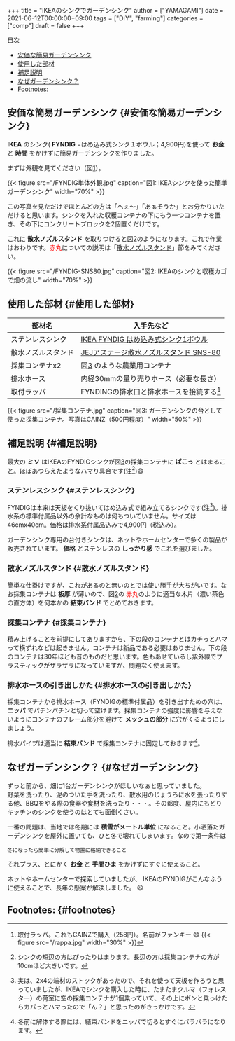 +++
title = "IKEAのシンクでガーデンシンク"
author = ["YAMAGAMI"]
date = 2021-06-12T00:00:00+09:00
tags = ["DIY", "farming"]
categories = ["comp"]
draft = false
+++

<div class="ox-hugo-toc toc">
<div></div>

<div class="heading">&#30446;&#27425;</div>

- [安価な簡易ガーデンシンク](#安価な簡易ガーデンシンク)
- [使用した部材](#使用した部材)
- [補足説明](#補足説明)
- [なぜガーデンシンク？](#なぜガーデンシンク)
- [Footnotes:](#footnotes)

</div>
<!--endtoc-->



## 安価な簡易ガーデンシンク {#安価な簡易ガーデンシンク}

**IKEA** のシンク( **FYNDIG** =はめ込み式シンク１ボウル；4,900円)を使って
**お金** と **時間** をかけずに簡易ガーデンシンクを作りました。

まずは外観を見てください（図[1](#orgd748582)）。

<a id="orgd748582"></a>

{{< figure src="/FYNDIG単体外観.jpg" caption="&#22259;1:  IKEAシンクを使った簡単ガーデンシンク" width="70%" >}}

この写真を見ただけでほとんどの方は「へぇ～」「あぁそうか」とお分かりいただけると思います。シンクを入れた収穫コンテナの下にもう一つコンテナを置き、その下にコンクリートブロックを2個置くだけです。

これに **散水ノズルスタンド** を取りつけると図[2](#orgcf34342)のようになります。これで作業はおわりです。<span style="color: red">赤丸</span>についての説明は「[散水ノズルスタンド](#散水ノズルスタンド)」節をみてください。

<a id="orgcf34342"></a>

{{< figure src="/FYNDIG-SNS80.jpg" caption="&#22259;2:  IKEAのシンクと収穫カゴで畑の流し" width="70%" >}}


## 使用した部材 {#使用した部材}

| 部材名    | 入手先など                                                                                                                                |
|--------|--------------------------------------------------------------------------------------------------------------------------------------|
| ステンレスシンク | [IKEA FYNDIG はめ込み式シンク1ボウル](https://www.ikea.com/jp/ja/p/fyndig-inset-sink-1-bowl-stainless-steel-s89158006/)                   |
| 散水ノズルスタンド | [JEJアステージ散水ノズルスタンド SNS-80](https://www.amazon.co.jp/gp/product/B087C61MQ6/ref=ppx%5Fyo%5Fdt%5Fb%5Fasin%5Fimage%5Fo00%5Fs00?ie=UTF8&psc=1) |
| 採集コンテナx2 | 図[3](#org692fcf7) のような農業用コンテナ                                                                                                 |
| 排水ホース | 内経30mmの量り売りホース（必要な長さ）                                                                                                    |
| 取付ラッパ | FYNDINGの排水口と排水ホースを接続する[^fn:1]                                                                                              |

<a id="org692fcf7"></a>

{{< figure src="/採集コンテナ.jpg" caption="&#22259;3:  ガーデンシンクの台として使った採集コンテナ。写真はCAINZ（500円程度）" width="50%" >}}


## 補足説明 {#補足説明}

最大の **ミソ** はIKEAのFYNDIGシンクが図[3](#org692fcf7)の採集コンテナに **ぱこっ** とはまること。ほぼあつらえたようなハマり具合です(注[^fn:2]):smile:<br />


### ステンレスシンク {#ステンレスシンク}

FYNDIGは本来は天板をくり抜いてはめ込み式で組み立てるシンクです(注[^fn:3])。排水系の標準付属品以外の余計なものは何もついていません。サイズは46cmx40cm。価格は排水系付属品込みで4,900円（税込み）。

ガーデンシンク専用の台付きシンクは、ネットやホームセンターで多くの製品が販売されています。 **価格** とステンレスの **しっかり感** でこれを選びました。


### 散水ノズルスタンド {#散水ノズルスタンド}

簡単な仕掛けですが、これがあるのと無いのとでは使い勝手が大ちがいです。なお採集コンテナは **板厚** が薄いので、図[2](#orgcf34342)の
<span style="color: red">赤丸</span>のように適当な木片（濃い茶色の直方体）を何本かの **結束バンド** でとめておきます。


### 採集コンテナ {#採集コンテナ}

積み上げることを前提にしてありますから、下の段のコンテナとはカチっとハマって横ずれなどは起きません。コンテナは新品である必要はありません。下の段のコンテナは30年ほども昔のものだと思います。色もあせているし紫外線でプラスティックがザラザラになっていますが、問題なく使えます。


### 排水ホースの引き出しかた {#排水ホースの引き出しかた}

採集コンテナから排水ホース（FYNDIGの標準付属品）を引き出すための穴は、 **ニッパ** でパチンパチンと切って空けます。採集コンテナの強度に影響を与えないようにコンテナのフレーム部分を避けて **メッシュの部分** に穴がくるようにしましょう。

排水パイプは適当に **結束バンド** で採集コンテナに固定しておきます[^fn:4]。


## なぜガーデンシンク？ {#なぜガーデンシンク}

ずっと前から、畑に1台ガーデンシンクがほしいなぁと思っていました。<br />
野菜を洗ったり、泥のついた手を洗ったり、散水用のじょうろに水を張ったりする他、BBQをやる際の食器や食材を洗ったり・・・。その都度、屋内にもどりキッチンのシンクを使うのはとても面倒くさい。

一番の問題は、当地では冬期には **積雪がメートル単位** になること。小洒落たガーデンシンクを屋外に置いても、ひと冬で壊れてしまいます。なので第一条件は

```text
冬になったら簡単に分解して物置に格納できること
```

それプラス、とにかく **お金** と **手間ひま** をかけずにすぐに使えること。

ネットやホームセンターで探索していましたが、
IKEAのFYNDIGがこんなふうに使えることで、長年の懸案が解決しました。
:satisfied:


## Footnotes: {#footnotes}

[^fn:1]: 取付ラッパ。これもCAINZで購入（258円）。名前がファンキー :smile: {{< figure src="/rappa.jpg" width="30%" >}}
[^fn:2]: シンクの短辺の方はぴったりはまります。長辺の方は採集コンテナの方が10cmほど大きいです。
[^fn:3]: 実は、2x4の端材のストックがあったので、それを使って天板を作ろうと思っていましたが、IKEAでシンクを購入した時に、たまたまクルマ（フォレスター）の荷室に空の採集コンテナが1個乗っていて、その上にポンと乗っけたらカパっとハマったので「ん？」と思ったのがきっかけです。
[^fn:4]: 冬前に解体する際には、結束バンドをニッパで切るとすぐにバラバラになります。